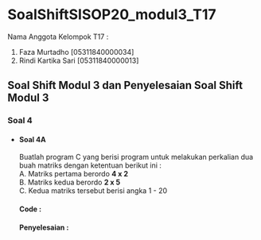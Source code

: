 # SoalShiftSISOP20_modul3_T17
Nama Anggota Kelompok T17 :
  1. Faza Murtadho [05311840000034]
  2. Rindi Kartika Sari [05311840000013]

## Soal Shift Modul 3 dan Penyelesaian Soal Shift Modul 3
### Soal 4
* #### Soal 4A
  Buatlah program C yang berisi program untuk melakukan perkalian dua buah matriks dengan ketentuan berikut ini : <br>
  A. Matriks pertama berordo __4 x 2__ <br>
  B. Matriks kedua berordo __2 x 5__ <br>
  C. Kedua matriks tersebut berisi angka 1 - 20 <br>
  #### Code :
  #### Penyelesaian :

